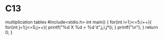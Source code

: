 # C13
multiplication tables
#include<stdio.h>
int main()
{
	for(int i=1;i<=5;i++){
		for(int j=1;j<=5;j++){
			printf("%d X %d = %d \t",j,i,j*i);
	    }
	    printf("\n");
	}
	return 0;
}
